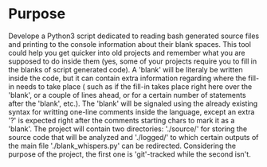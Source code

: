 # Purpose
Develope a Python3 script dedicated to reading bash generated source files and printing to the console information about their blank spaces. 
This tool could help you get quicker into old projects and remember what you are supposed to do inside them (yes, some of your projects 
 require you to fill in the blanks of script generated code). 
A 'blank' will be literaly be written inside the code, but it can contain extra information regarding where the fill-in needs to take place (
 such as if the fill-in takes place right here over the 'blank', or a couple of lines ahead, or for a certain number of statements after the 
 'blank', etc.).
The 'blank' will be signaled using the already existing syntax for writting one-line comments inside the language, except an extra '?' is 
 expected right after the comments starting chars to mark it as a 'blank'.
The project will contain two directories: './source/' for storing the source code that will be analyzed and './logged/' to which certain 
 outputs of the main file './blank_whispers.py' can be redirected. Considering the purpose of the project, the first one is 'git'-tracked
 while the second isn't.
